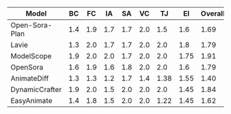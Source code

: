| Model | BC | FC | IA | SA | VC | TJ | EI | Overall |
| --- | --- | --- | --- | --- | --- | --- | --- | --- |
| Open-Sora-Plan | 1.4 | 1.9 | 1.7 | 1.7 | 2.0 | 1.5 | 1.6 | 1.69 |
| Lavie | 1.3 | 2.0 | 1.7 | 1.7 | 2.0 | 2.0 | 1.8 | 1.79 |
| ModelScope | 1.9 | 2.0 | 2.0 | 1.7 | 2.0 | 2.0 | 1.75 | 1.91 |
| OpenSora | 1.6 | 1.9 | 1.6 | 1.8 | 2.0 | 2.0 | 1.6 | 1.79 |
| AnimateDiff | 1.3 | 1.3 | 1.2 | 1.7 | 1.4 | 1.38 | 1.55 | 1.40 |
| DynamicCrafter | 1.9 | 2.0 | 1.5 | 2.0 | 2.0 | 2.0 | 1.45 | 1.84 |
| EasyAnimate | 1.4 | 1.8 | 1.5 | 2.0 | 2.0 | 1.22 | 1.45 | 1.62 |
